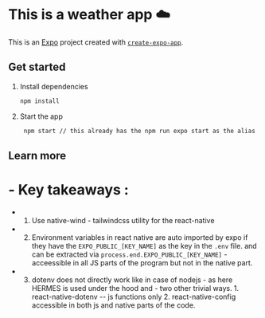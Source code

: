 # This is a weather app ☁️

This is an [Expo](https://expo.dev) project created with [`create-expo-app`](https://www.npmjs.com/package/create-expo-app).

## Get started

1. Install dependencies

   ```bash
   npm install
   ```

2. Start the app

   ```bash
    npm start // this already has the npm run expo start as the alias
   ```

## Learn more

# - Key takeaways :

- 1. Use native-wind - tailwindcss utility for the react-native
- 2. Environment variables in react native are auto imported by expo if they have the `EXPO_PUBLIC_[KEY_NAME]` as the key in the `.env` file. and can be extracted via `process.end.EXPO_PUBLIC_[KEY_NAME]` - acceessible in all JS parts of the program but not in the native part.
- 3. dotenv does not directly work like in case of nodejs - as here HERMES is used under the hood and - two other trivial ways. 1. react-native-dotenv -- js functions only 2. react-native-config accessible in both js and native parts of the code.
